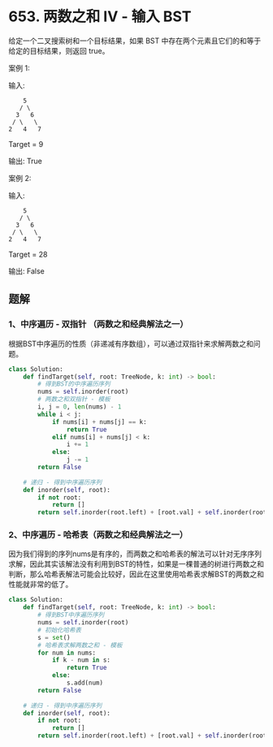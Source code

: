 # 653. 两数之和 IV - 输入 BST

给定一个二叉搜索树和一个目标结果，如果 BST 中存在两个元素且它们的和等于给定的目标结果，则返回 true。

案例 1:

输入: 

```
	5
   / \
  3   6
 / \   \
2   4   7
```

Target = 9

输出: True


案例 2:

输入: 

```
    5
   / \
  3   6
 / \   \
2   4   7
```

Target = 28

输出: False

## 题解

### 1、中序遍历 - 双指针 （两数之和经典解法之一）

根据BST中序遍历的性质（非递减有序数组），可以通过双指针来求解两数之和问题。

```python
class Solution:
    def findTarget(self, root: TreeNode, k: int) -> bool:
        # 得到BST的中序遍历序列
        nums = self.inorder(root)
        # 两数之和双指针 - 模板
        i, j = 0, len(nums) - 1
        while i < j:
            if nums[i] + nums[j] == k:
                return True
            elif nums[i] + nums[j] < k:
                i += 1
            else:
                j -= 1
        return False
    
    # 递归 - 得到中序遍历序列
    def inorder(self, root):
        if not root:
            return []
        return self.inorder(root.left) + [root.val] + self.inorder(root.right)
```

### 2、中序遍历 - 哈希表（两数之和经典解法之一）

因为我们得到的序列nums是有序的，而两数之和哈希表的解法可以针对无序序列求解，因此其实该解法没有利用到BST的特性，如果是一棵普通的树进行两数之和判断，那么哈希表解法可能会比较好，因此在这里使用哈希表求解BST的两数之和性能就非常的低了。

```python
class Solution:
    def findTarget(self, root: TreeNode, k: int) -> bool:
        # 得到BST中序遍历序列
        nums = self.inorder(root)
        # 初始化哈希表
        s = set()
        # 哈希表求解两数之和 - 模板
        for num in nums:
            if k - num in s:
                return True
            else:
                s.add(num)
        return False
    
    # 递归 - 得到中序遍历序列
    def inorder(self, root):
        if not root:
            return []
        return self.inorder(root.left) + [root.val] + self.inorder(root.right)
```

